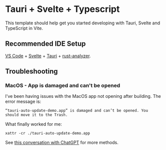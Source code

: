 # Tauri + Svelte + Typescript

This template should help get you started developing with Tauri, Svelte and TypeScript in Vite.

## Recommended IDE Setup

[VS Code](https://code.visualstudio.com/) +
[Svelte](https://marketplace.visualstudio.com/items?itemName=svelte.svelte-vscode) +
[Tauri](https://marketplace.visualstudio.com/items?itemName=tauri-apps.tauri-vscode) +
[rust-analyzer](https://marketplace.visualstudio.com/items?itemName=rust-lang.rust-analyzer).

## Troubleshooting

### MacOS - App is damaged and can't be opened

I've been having issues with the MacOS app not opening after building. The error message is:

```plaintext
“tauri-auto-update-demo.app” is damaged and can’t be opened. You should move it to the Trash.
```

What finally worked for me:

```shell
xattr -cr ./tauri-auto-update-demo.app
```

See [this conversation with ChatGPT](https://chat.openai.com/share/0cd24f1a-17d5-4e4a-91f6-0ecaa3adb34f) for more
methods.
